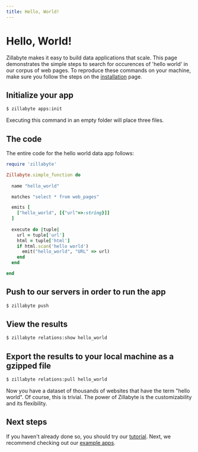 ```yaml
---
title: Hello, World!
---
```


# Hello, World!

Zillabyte makes it easy to build data applications that scale. This page demonstrates the simple steps to search for occurences of 'hello world' in our corpus of web pages. To reproduce these commands on your machine, make sure you follow the steps on the [installation](/installation) page.

## Initialize your app

```bash
$ zillabyte apps:init
```
Executing this command in an empty folder will place three files. 
 
## The code 

The entire code for the hello world data app follows: 

```ruby
require 'zillabyte' 

Zillabyte.simple_function do 
  
  name "hello_world"

  matches "select * from web_pages"

  emits [
    ["hello_world", [{"url"=>:string}]]
  ] 
    
  execute do |tuple| 
    url = tuple['url']
    html = tuple['html'] 
    if html.scan('hello world')
      emit("hello_world", "URL" => url)
    end
  end 

end 
```


## Push to our servers in order to run the app

```bash 
$ zillabyte push
```


## View the results

``` bash
$ zillabyte relations:show hello_world
```

## Export the results to your local machine as a gzipped file

```bash
$ zillabyte relations:pull hello_world 
``` 

Now you have a dataset of thousands of websites that have the term "hello world".  Of course, this is trivial.  The power of Zillabyte is the customizability and its flexibility.  

 
## Next steps

If you haven't already done so, you should try our [tutorial](/tutorial). Next, we recommend checking out our [example apps](/examples/index_commerce).



[HTML5 Boilerplate]: http://html5boilerplate.com/
[SMACSS]: http://smacss.com/
